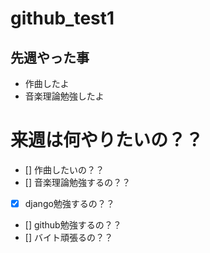 # github_test1
## 先週やった事
* 作曲したよ
* 音楽理論勉強したよ

# 来週は何やりたいの？？
- [] 作曲したいの？？
- [] 音楽理論勉強するの？？
- [x] django勉強するの？？
- [] github勉強するの？？
- [] バイト頑張るの？？
